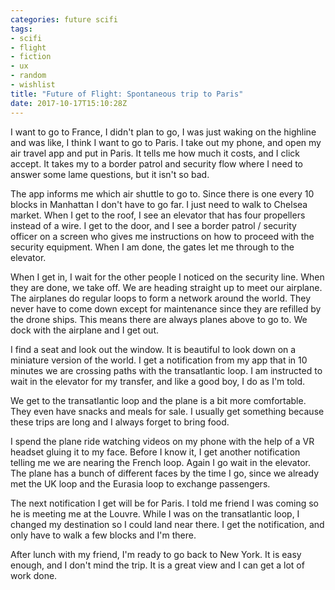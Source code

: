 ```yaml
---
categories: future scifi
tags:
- scifi
- flight
- fiction
- ux
- random
- wishlist
title: "Future of Flight: Spontaneous trip to Paris"
date: 2017-10-17T15:10:28Z
---
```


I want to go to France, I didn't plan to go, I was just waking on the highline and was like, I think I want to go to Paris. I take out my phone, and open my air travel app and put in Paris. It tells me how much it costs, and I click accept. It takes my to a border patrol and security flow where I need to answer some lame questions, but it isn't so bad.

The app informs me which air shuttle to go to. Since there is one every 10 blocks in Manhattan I don't have to go far. I just need to walk to Chelsea market. When I get to the roof, I see an elevator that has four propellers instead of a wire. I get to the door, and I see a border patrol / security officer on a screen who gives me instructions on how to proceed with the security equipment. When I am done, the gates let me through to the elevator.

When I get in, I wait for the other people I noticed on the security line. When they are done, we take off. We are heading straight up to meet our airplane. The airplanes do regular loops to form a network around the world. They never have to come down except for maintenance since they are refilled by the drone ships. This means there are always planes above to go to. We dock with the airplane and I get out.

I find a seat and look out the window. It is beautiful to look down on a miniature version of the world. I get a notification from my app that in 10 minutes we are crossing paths with the transatlantic loop. I am instructed to wait in the elevator for my transfer, and like a good boy, I do as I'm told.

We get to the transatlantic loop and the plane is a bit more comfortable. They even have snacks and meals for sale. I usually get something because these trips are long and I always forget to bring food.

I spend the plane ride watching videos on my phone with the help of a VR headset gluing it to my face. Before I know it, I get another notification telling me we are nearing the French loop. Again I go wait in the elevator. The plane has a bunch of different faces by the time I go, since we already met the UK loop and the Eurasia loop to exchange passengers.

The next notification I get will be for Paris. I told me friend I was coming so he is meeting me at the Louvre. While I was on the transatlantic loop, I changed my destination so I could land near there. I get the notification, and only have to walk a few blocks and I'm there.

After lunch with my friend, I'm ready to go back to New York. It is easy enough, and I don't mind the trip. It is a great view and I can get a lot of work done.

